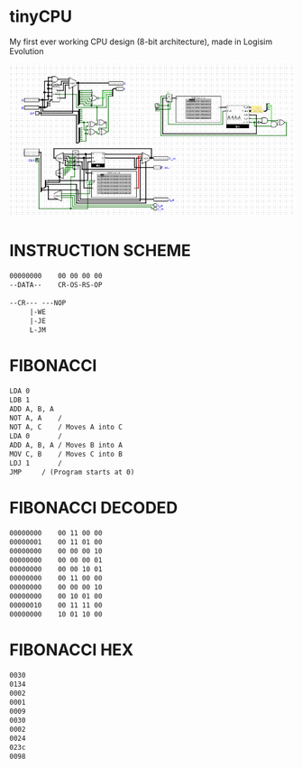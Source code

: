 # tinyCPU
My first ever working CPU design (8-bit architecture), made in Logisim Evolution

![The entire architecture](image.png)

# INSTRUCTION SCHEME

    00000000	00 00 00 00
    --DATA--	CR-OS-RS-OP
    
    --CR---	---NOP
    	 |-WE
    	 |-JE
    	 L-JM


# FIBONACCI #

    LDA 0
    LDB 1
    ADD A, B, A
    NOT A, A	/
    NOT A, C	/ Moves A into C
    LDA 0		/
    ADD A, B, A	/ Moves B into A
    MOV C, B	/ Moves C into B
    LDJ 1		/
    JMP		/ (Program starts at 0)

# FIBONACCI DECODED #

    00000000	00 11 00 00
    00000001	00 11 01 00
    00000000	00 00 00 10
    00000000	00 00 00 01
    00000000	00 00 10 01
    00000000	00 11 00 00
    00000000	00 00 00 10
    00000000	00 10 01 00
    00000010	00 11 11 00
    00000000	10 01 10 00

# FIBONACCI HEX #

    0030
    0134
    0002
    0001
    0009
    0030
    0002
    0024
    023c
    0098
